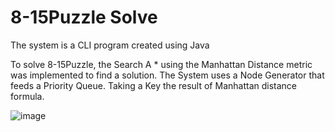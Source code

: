 # 8-15Puzzle Solve
The system is a CLI program created using Java

To solve 8-15Puzzle, the Search A * using the Manhattan Distance metric was implemented to find a solution.
The System uses a Node Generator that feeds a Priority Queue.
Taking a Key the result of Manhattan distance formula.

![image](https://user-images.githubusercontent.com/26032696/110835995-4892c300-827e-11eb-8d36-94a6c6662e7b.png)

